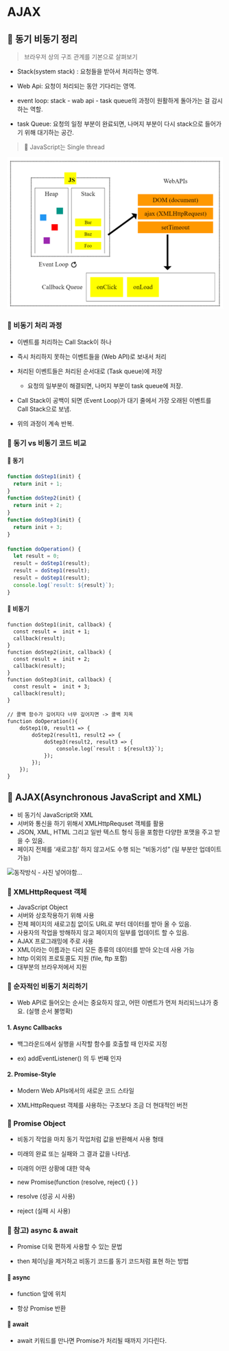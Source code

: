 # AJAX

## 🌈 동기 비동기 정리

> 브라우저 상의 구조 관계를 기본으로 살펴보기

- Stack(system stack) : 요청들을 받아서 처리하는 영역.

* Web Api: 요청이 처리되는 동안 기다리는 영역.

* event loop: stack - wab api - task queue의 과정이 원활하게 돌아가는 걸 감시하는 역할.

* task Queue: 요청의 일정 부분이 완료되면, 나머지 부분이 다시 stack으로 들어가기 위해 대기하는 공간.

> 🚀 JavaScript는 Single thread

![비동기 처리](../Image/vue/ajax0.png)

### 🐳 비동기 처리 과정

- 이벤트를 처리하는 Call Stack이 하나

- 즉시 처리하지 못하는 이벤트들을 (Web API)로 보내서 처리

- 처리된 이벤트들은 처리된 순서대로 (Task queue)에 저장

  - 요청의 일부분이 해결되면, 나머지 부분이 task queue에 저장.

- Call Stack이 공백이 되면 (Event Loop)가 대기 줄에서 가장 오래된 이벤트를 Call Stack으로 보냄.

- 위의 과정이 계속 반복.

### 🐳 동기 vs 비동기 코드 비교

#### 🔎 동기

```js
function doStep1(init) {
  return init + 1;
}
function doStep2(init) {
  return init + 2;
}
function doStep3(init) {
  return init + 3;
}

function doOperation() {
  let result = 0;
  result = doStep1(result);
  result = doStep1(result);
  result = doStep1(result);
  console.log(`result: ${result}`);
}
```

#### 🔎 비동기

```JS
function doStep1(init, callback) {
  const result =  init + 1;
  callback(result);
}
function doStep2(init, callback) {
  const result =  init + 2;
  callback(result);
}
function doStep3(init, callback) {
  const result =  init + 3;
  callback(result);
}

// 콜백 함수가 깊어지다 너무 깊어지면 -> 콜백 지옥
function doOperation(){
    doStep1(0, result1 => {
        doStep2(result1, result2 => {
            doStep3(result2, result3 => {
                console.log(`result : ${result3}`);
            });
        });
    });
}
```

## 🌈 AJAX(Asynchronous JavaScript and XML)

- 비 동기식 JavaScript와 XML
- 서버와 통신을 하기 위해서 XMLHttpRequset 객체를 활용
- JSON, XML, HTML 그리고 일반 텍스트 형식 등을 포함한 다양한 포맷을 주고 받을 수 있음.
- 페이지 전체를 ‘새로고침’ 하지 않고서도 수행 되는 “비동기성” (일 부분만 업데이트 가능)

![동작방식 - 사진 넣어야함...]()

### 🐳 XMLHttpRequest 객체

- JavaScript Object
- 서버와 상호작용하기 위해 사용
- 전체 페이지의 새로고침 없이도 URL로 부터 데이터를 받아 올 수 있음.
- 사용자의 작업을 방해하지 않고 페이지의 일부를 업데이트 할 수 있음.
- AJAX 프로그래밍에 주로 사용
- XML이라는 이름과는 다리 모든 종류의 데이터를 받아 오는데 사용 가능
- http 이외의 프로토콜도 지원 (file, ftp 포함)
- 대부분의 브라우저에서 지원

### 🐳 순자적인 비동기 처리하기

- Web API로 들어오는 순서는 중요하지 않고, 어떤 이벤트가 먼저 처리되느냐가 중요. (실행 순서 불명확)

#### 1. Async Callbacks

- 백그라운드에서 실행을 시작할 함수를 호출할 때 인자로 지정

- ex) addEventListener() 의 두 번째 인자

#### 2. Promise-Style

- Modern Web APIs에서의 새로운 코드 스타일

- XMLHttpRequest 객체를 사용하는 구조보다 조금 더 현대적인 버전

### 🐳 Promise Object

- 비동기 작업을 마치 동기 작업처럼 값을 반환해서 사용 형태

- 미래의 완료 또는 실패와 그 결과 값을 나타냄.

- 미래의 어떤 상황에 대한 약속

- new Promise(function (resolve, reject) { } )

- resolve (성공 시 사용)

- reject (실패 시 사용)

### 🐳 참고) async & await

- Promise 더욱 편하게 사용할 수 있는 문법

- then 체이닝을 제거하고 비동기 코드를 동기 코드처럼 표현 하는 방법

#### 🎯 async

- function 앞에 위치

- 항상 Promise 반환

#### 🎯 await

- await 키워드를 만나면 Promise가 처리될 때까지 기다린다.
